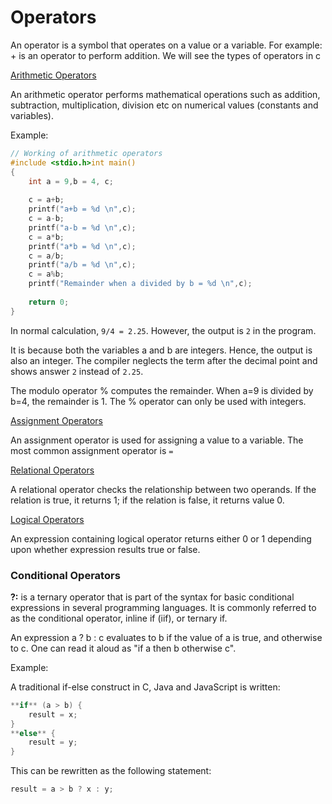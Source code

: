 # Operators

An operator is a symbol that operates on a value or a variable. For example: + is an operator to perform addition. We will see the types of operators in c

[Arithmetic Operators](Operators%202340a4cbd24740f2a362366796678dd9/Arithmetic%20Operators%209f934e91629f432fbb367a2bde3da4be.csv)

An arithmetic operator performs mathematical operations such as addition, subtraction, multiplication, division etc on numerical values (constants and variables).

Example:

```c
// Working of arithmetic operators
#include <stdio.h>int main()
{
    int a = 9,b = 4, c;
    
    c = a+b;
    printf("a+b = %d \n",c);
    c = a-b;
    printf("a-b = %d \n",c);
    c = a*b;
    printf("a*b = %d \n",c);
    c = a/b;
    printf("a/b = %d \n",c);
    c = a%b;
    printf("Remainder when a divided by b = %d \n",c);
    
    return 0;
}
```

In normal calculation, `9/4 = 2.25`. However, the output is `2` in the program.

It is because both the variables a and b are integers. 
Hence, the output is also an integer. The compiler neglects the term after the decimal point and shows answer `2` instead of `2.25`.

The modulo operator % computes the remainder. When a=9 is divided by b=4, the remainder is 1. The % operator can only be used with integers.

[Assignment Operators](Operators%202340a4cbd24740f2a362366796678dd9/Assignment%20Operators%20bea13b55a31143d793302448a1c0b9aa.csv)

An assignment operator is used for assigning a value to a variable. The most common assignment operator is `=`

[Relational Operators](Operators%202340a4cbd24740f2a362366796678dd9/Relational%20Operators%2065a086c26e29495aa753dde07b553867.csv)

A relational operator checks the relationship between two operands. 
If the relation is true, it returns 1; if the relation is false, it 
returns value 0.

[Logical Operators](Operators%202340a4cbd24740f2a362366796678dd9/Logical%20Operators%20e8596e29fe014d3f96f6e86822f58af4.csv)

An expression containing logical operator returns either 0 or 1 depending upon whether expression results true or false.

### Conditional Operators

**?:** is a ternary operator that is part of the syntax for basic conditional expressions in several programming languages. It is commonly referred to as the conditional operator, inline if (iif), or ternary if. 

An expression a ? b : c evaluates to b if the value of a is true, and otherwise to c. One can read it aloud as "if a then b otherwise c".

Example:

A traditional if-else construct in C, Java and JavaScript is written:

```c
**if** (a > b) {
    result = x;
}
**else** {
    result = y;
}
```

This can be rewritten as the following statement:

```c
result = a > b ? x : y;
```